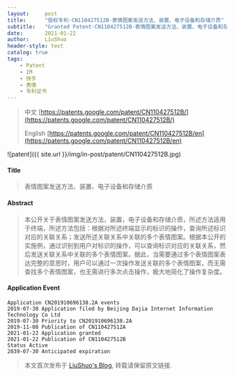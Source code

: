 ```yaml
---
layout:     post
title:      "授权专利-CN110427512B-表情图案发送方法、装置、电子设备和存储介质"
subtitle:   "Granted Patent-CN110427512B-表情图案发送方法、装置、电子设备和存储介质"
date:       2021-01-22
author:     LiuShuo
header-style: text
catalog: true
tags:
    - Patent
    - IM
    - 快手
    - 表情
    - 专利证书
---
```

> 中文 [https://patents.google.com/patent/CN110427512B/](https://patents.google.com/patent/CN110427512B/)
>
> English [https://patents.google.com/patent/CN110427512B/en](https://patents.google.com/patent/CN110427512B/en)

![patent]({{ site.url }}/img/in-post/patent/CN110427512B.jpg)
#### Title
> 表情图案发送方法、装置、电子设备和存储介质











#### Abstract
> 本公开关于表情图案发送方法，装置，电子设备和存储介质，所述方法适用于终端，所述方法包括：根据对所述终端显示的标识的操作，查询所述标识对应的关联关系；发送所述关联关系中关联的多个表情图案。根据本公开的实施例，通过识别到用户对标识的操作，可以查询标识对应的关联关系，然后发送关联关系中关联的多个表情图案。据此，当需要通过多个表情图案表达完整的意思时，用户可以通过一次操作发送关联的多个表情图案，而无需查找多个表情图案，也无需进行多次点击操作，极大地简化了操作复杂度。











#### Application Event
```
Application CN201910696138.2A events 
2019-07-30 Application filed by Beijing Dajia Internet Information Technology Co Ltd
2019-07-30 Priority to CN201910696138.2A
2019-11-08 Publication of CN110427512A
2021-01-22 Application granted
2021-01-22 Publication of CN110427512B
Status Active
2039-07-30 Anticipated expiration
```
> 本文首次发布于 [LiuShuo's Blog](https://liushuo.me), 
转载请保留原文链接.
